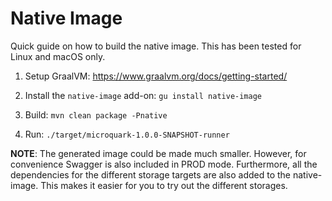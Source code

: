 # Native Image

Quick guide on how to build the native image. This has been tested
for Linux and macOS only.

1. Setup GraalVM: https://www.graalvm.org/docs/getting-started/

2. Install the `native-image` add-on: `gu install native-image`

3. Build: `mvn clean package -Pnative`

4. Run: `./target/microquark-1.0.0-SNAPSHOT-runner`

**NOTE**: The generated image could be made much smaller. However, for convenience Swagger is also
included in PROD mode. Furthermore, all the dependencies for the different storage targets are also
added to the native-image. This makes it easier for you to try out the different storages.